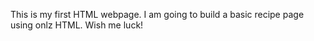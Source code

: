 This is my first HTML webpage. I am going to build a basic recipe page using onlz HTML.
Wish me luck!